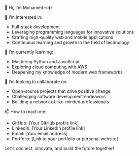  👋 Hi, I'm Mohamed-sdz

👀 I’m interested in:
- Full-stack development
- Leveraging programming languages for innovative solutions
- Crafting high-quality web and mobile applications
- Continuous learning and growth in the field of technology

🌱 I’m currently learning:
- Mastering Python and JavaScript
- Exploring cloud computing with AWS
- Deepening my knowledge of modern web frameworks

💞️ I’m looking to collaborate on:
- Open-source projects that drive positive change
- Challenging software development endeavors
- Building a network of like-minded professionals

📫 How to reach me:
- GitHub: [Your GitHub profile link]
- LinkedIn: [Your LinkedIn profile link]
- Email: [Your email address]
- Portfolio: [Link to your portfolio or personal website]

Let's connect, innovate, and build the future together!

<!---
Mohamed-sdz/Mohamed-sdz is a ✨ special ✨ repository because its `README.md` (this file) appears on your GitHub profile.
You can click the Preview link to take a look at your changes.
--->

 

